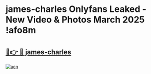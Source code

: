 # james-charles Onlyfans Leaked - New Video & Photos March 2025 !afo8m

# <h2><a href="https://alpiev.iuczelnia.edu.pl?title=james-charles&ref=afo8m">🔗👉 🔴 james-charles</a></h2>

[![acn](https://github.com/user-attachments/assets/0f9c940e-d8b0-45ae-aac7-cd30a18b3e1c)](https://alpiev.iuczelnia.edu.pl?title=james-charles&ref=afo8m)

